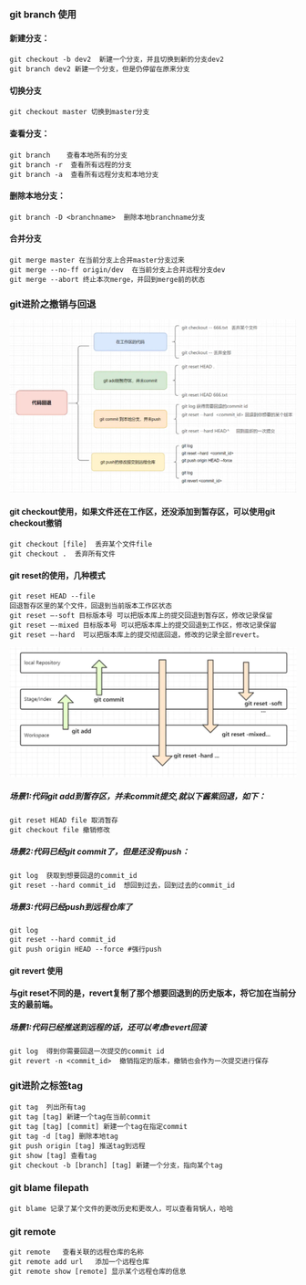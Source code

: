 ### git branch 使用
#### 新建分支：

```
git checkout -b dev2  新建一个分支，并且切换到新的分支dev2
git branch dev2 新建一个分支，但是仍停留在原来分支
```
#### 切换分支
```
git checkout master 切换到master分支
```
#### 查看分支：
```
git branch    查看本地所有的分支
git branch -r  查看所有远程的分支
git branch -a  查看所有远程分支和本地分支
```

#### 删除本地分支：
```
git branch -D <branchname>  删除本地branchname分支
```
#### 合并分支

```
git merge master 在当前分支上合并master分支过来
git merge --no-ff origin/dev  在当前分支上合并远程分支dev
git merge --abort 终止本次merge，并回到merge前的状态
```

### git进阶之撤销与回退

![](https://raw.githubusercontent.com/we11cheng/picBed/master/20200630213243.png)

#### git checkout使用，如果文件还在工作区，还没添加到暂存区，可以使用git checkout撤销

```
git checkout [file]  丢弃某个文件file
git checkout .  丢弃所有文件
```

#### git reset的使用，几种模式

```
git reset HEAD --file
回退暂存区里的某个文件，回退到当前版本工作区状态
git reset –-soft 目标版本号 可以把版本库上的提交回退到暂存区，修改记录保留
git reset –-mixed 目标版本号 可以把版本库上的提交回退到工作区，修改记录保留
git reset –-hard  可以把版本库上的提交彻底回退，修改的记录全部revert。
```
![](https://raw.githubusercontent.com/we11cheng/picBed/master/20200630214149.png)

##### 场景1:代码git add到暂存区，并未commit提交,就以下酱紫回退，如下：

```
git reset HEAD file 取消暂存
git checkout file 撤销修改
```
##### 场景2:代码已经git commit了，但是还没有push：
```
git log  获取到想要回退的commit_id
git reset --hard commit_id  想回到过去，回到过去的commit_id
```
##### 场景3:代码已经push到远程仓库了
```
git log
git reset --hard commit_id
git push origin HEAD --force #强行push
```
#### git revert 使用

#### 与git reset不同的是，revert复制了那个想要回退到的历史版本，将它加在当前分支的最前端。
##### 场景1:代码已经推送到远程的话，还可以考虑revert回滚
```
git log  得到你需要回退一次提交的commit id
git revert -n <commit_id>  撤销指定的版本，撤销也会作为一次提交进行保存
```

### git进阶之标签tag
```
git tag  列出所有tag
git tag [tag] 新建一个tag在当前commit
git tag [tag] [commit] 新建一个tag在指定commit
git tag -d [tag] 删除本地tag
git push origin [tag] 推送tag到远程
git show [tag] 查看tag
git checkout -b [branch] [tag] 新建一个分支，指向某个tag
```

### git blame filepath

```
git blame 记录了某个文件的更改历史和更改人，可以查看背锅人，哈哈
```
### git remote
```
git remote   查看关联的远程仓库的名称
git remote add url   添加一个远程仓库
git remote show [remote] 显示某个远程仓库的信息
```
